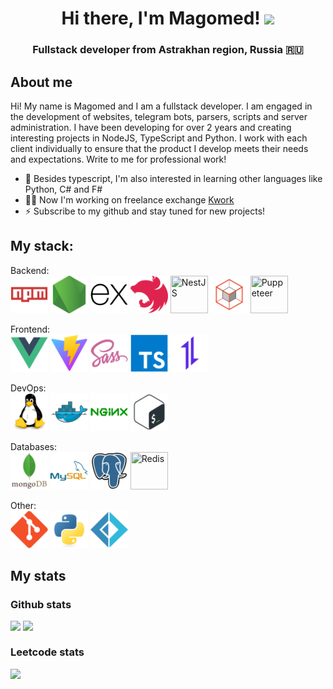 <h1 align="center">Hi there, I'm Magomed! 
<img src="https://github.com/blackcater/blackcater/raw/main/images/Hi.gif" height="32"/></h1>
<h3 align="center">Fullstack developer from Astrakhan region, Russia 🇷🇺</h3>

## About me
Hi! My name is Magomed and I am a fullstack developer. I am engaged in the development of websites, telegram bots, parsers, scripts and server administration. I have been developing for over 2 years and creating interesting projects in NodeJS, TypeScript and Python. I work with each client individually to ensure that the product I develop meets their needs and expectations. Write to me for professional work!
-   🔭 Besides typescript, I'm also interested in learning other languages like Python, C# and F#
-   👨‍💻 Now I'm working on freelance exchange [Kwork](https://kwork.ru/user/magomed-r)
-   ⚡ Subscribe to my github and stay tuned for new projects!

## My stack:

Backend:<br />
<img src="https://github.com/devicons/devicon/blob/master/icons/npm/npm-original-wordmark.svg" title="npm" width="60" height="60" />
<img src="https://github.com/devicons/devicon/blob/master/icons/nodejs/nodejs-original.svg" title="NodeJS" width="60" height="60" />
<img src="https://github.com/devicons/devicon/blob/master/icons/express/express-original.svg" title="Express" width="60" height="60" />
<img src="https://github.com/devicons/devicon/blob/master/icons/nestjs/nestjs-original.svg" title="NestJS" width="60" height="60" />
<img src="https://cdn.jsdelivr.net/gh/devicons/devicon@latest/icons/mongoose/mongoose-original-wordmark.svg" title="NestJS" width="60" height="60" />
<img src="https://github.com/telegraf/telegraf/blob/v4/docs/assets/logo.svg" title="Telegraf" width="60" height="60" />
<img src="https://www.vectorlogo.zone/logos/pptrdev/pptrdev-icon.svg" title="Puppeteer" width="60" height="60" />

Frontend:<br />
<img src="https://github.com/devicons/devicon/blob/master/icons/vuejs/vuejs-original.svg" title="vue" width="60" height="60" />
<img src="https://github.com/devicons/devicon/blob/draft_release/icons/vitejs/vitejs-original.svg" title="vite" width="60" height="60" />
<img src="https://github.com/devicons/devicon/blob/master/icons/sass/sass-original.svg" title="sass" width="60" height="60" />
<img src="https://github.com/devicons/devicon/blob/master/icons/typescript/typescript-original.svg" title="typescript" width="60" height="60" />
<img src="https://github.com/devicons/devicon/blob/draft_release/icons/axios/axios-plain.svg" title="axios" width="60" height="60" />

DevOps:<br/>
<img src="https://github.com/devicons/devicon/blob/master/icons/linux/linux-original.svg" title="Linux" width="60" height="60" />
<img src="https://github.com/devicons/devicon/blob/master/icons/docker/docker-original.svg" title="Docker" width="60" height="60" />
<img src="https://github.com/devicons/devicon/blob/master/icons/nginx/nginx-original.svg" title="NGINX" width="60" height="60" />
<img src="https://github.com/devicons/devicon/blob/master/icons/bash/bash-original.svg" title="Bash" width="60" height="60" />

Databases:<br/>
<img src="https://github.com/devicons/devicon/blob/master/icons/mongodb/mongodb-original-wordmark.svg" title="mongodb" width="60" height="60" />
<img src="https://github.com/devicons/devicon/blob/master/icons/mysql/mysql-original-wordmark.svg" title="mysql" width="60" height="60" />
<img src="https://github.com/devicons/devicon/blob/master/icons/postgresql/postgresql-original.svg" title="PostgreSQL" width="60" height="60" />
<img src="https://cdn.jsdelivr.net/gh/devicons/devicon@latest/icons/redis/redis-original.svg" title="Redis" width="60" height="60" />
          

Other:<br />
<img src="https://github.com/devicons/devicon/blob/master/icons/git/git-original.svg" title="Git" width="60" height="60" />
<img src="https://github.com/devicons/devicon/blob/master/icons/python/python-original.svg" title="Python" width="60" height="60" />
<img src="https://github.com/devicons/devicon/blob/master/icons/fsharp/fsharp-original.svg" title="fsharp" width="60" height="60" />

## My stats
### Github stats
<img align=top src="https://github-readme-stats.vercel.app/api/top-langs/?username=magomed-r&layout=pie&theme=vision-friendly-dark" />
<img align=top src="https://github-readme-stats.vercel.app/api?username=Magomed-R&show_icons=true&theme=vision-friendly-dark" />

### Leetcode stats
<img src="https://leetcode-stats-six.vercel.app/?username=Magomed-R&theme=dark" />

